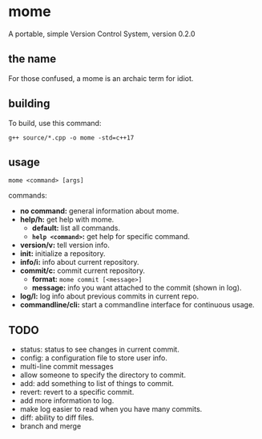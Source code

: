 # mome
A portable, simple Version Control System, version 0.2.0  

## the name  
For those confused, a mome is an archaic term for idiot.  

## building
To build, use this command: 
```
g++ source/*.cpp -o mome -std=c++17
```

## usage  
```
mome <command> [args]
```
commands:
- **no command:** general information about mome.  
- **help/h:** get help with mome.  
    - **default:** list all commands.
    - **`help <command>`:** get help for specific command.  
- **version/v:** tell version info.  
- **init:** initialize a repository.  
- **info/i:** info about current repository.
- **commit/c:** commit current repository.
    - **format:** `mome commit [<message>]`
    - **message:** info you want attached to the commit (shown in log).
- **log/l:** log info about previous commits in current repo. 
- **commandline/cli:** start a commandline interface for continuous usage.

## TODO  
- status: status to see changes in current commit.
- config: a configuration file to store user info.
- multi-line commit messages
- allow someone to specify the directory to commit.
- add: add something to list of things to commit.
- revert: revert to a specific commit.
- add more information to log.
- make log easier to read when you have many commits.
- diff: ability to diff files.
- branch and merge